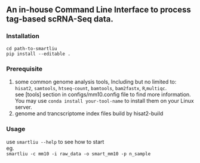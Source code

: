 ## An in-house Command Line Interface to process tag-based scRNA-Seq data.

### Installation
`cd path-to-smartliu`   
`pip install --editable .`
### Prerequisite
1. some common genome analysis tools, Including but no limited to: `hisat2`, `samtools`, `htseq-count`, `bamtools`, `bam2fastx`, `R`,`multiqc`.   
see [tools] section in configs/mm10.config file to find more information.   
You may use `conda install your-tool-name` to install them on your Linux server.
2. genome and trancscriptome index files build by hisat2-build
### Usage    
use `smartliu --help` to see how to start    
eg.   
`smartliu -c mm10 -i raw_data -o smart_mm10 -p n_sample`
